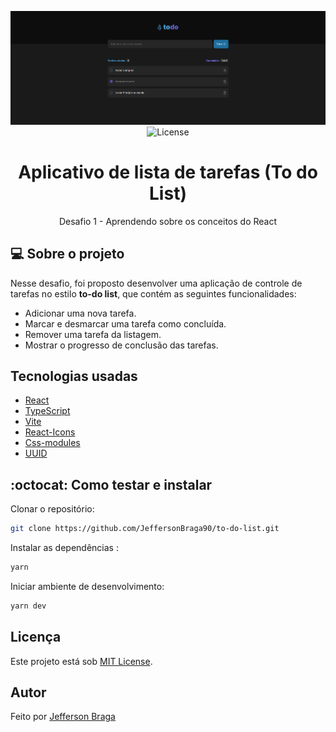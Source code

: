 <p align="center">
  <img alt="Project Image" src="./src/assets/to-do-list-project.png"/>
  <img alt="License" src="https://img.shields.io/badge/license-MIT-brightgreen">  
</p>


<h1 align="center">
  Aplicativo de lista de tarefas (To do List)
</h1>
<p align="center">
  Desafio 1 - Aprendendo sobre os conceitos do React
</p>


## 💻 Sobre o projeto

Nesse desafio, foi proposto desenvolver uma aplicação de controle de tarefas no estilo **to-do list**, que contém as seguintes funcionalidades:

- Adicionar uma nova tarefa.
- Marcar e desmarcar uma tarefa como concluída.
- Remover uma tarefa da listagem.
- Mostrar o progresso de conclusão das tarefas.

  
## Tecnologias usadas 

- [React](https://reactjs.org/)
- [TypeScript](https://www.typescriptlang.org/)
- [Vite](https://vitejs.dev/)
- [React-Icons](https://react-icons.github.io/react-icons/)
- [Css-modules](https://github.com/css-modules/css-modules)
- [UUID](https://www.npmjs.com/package/uuid)


## :octocat: Como testar e instalar

Clonar o repositório:

```sh
git clone https://github.com/JeffersonBraga90/to-do-list.git
```

Instalar as dependências :

```sh
yarn
```

Iniciar ambiente de desenvolvimento:

```sh
yarn dev
```



## Licença

Este projeto está sob [MIT License](./LICENSE).


## Autor

Feito por [Jefferson Braga](https://www.linkedin.com/in/jeffersoncorreabraga/)
